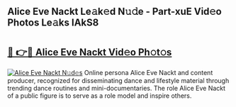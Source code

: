 ## Alice Eve Nackt Le𝚊k𝚎d N𝚞𝚍e - Part-xuE Vid𝚎o Photos Le𝚊ks IAkS8

# <h2><a href="http://fb1q9s.evod.top/?m=Alice+Eve+Nackt">🔗 👉🔴 Alice Eve Nackt Vid𝚎o Ph𝚘t𝚘s</a></h2>

[![Alice Eve Nackt N𝚞d𝚎s](https://i.imgur.com/8V9OHl7.gif)](http://fb1q9s.evod.top/?m=Alice+Eve+Nackt)
Online persona Alice Eve Nackt and content producer, recognized for disseminating dance and lifestyle material through trending dance routines and mini-documentaries. The role Alice Eve Nackt of a public figure is to serve as a role model and inspire others. 
